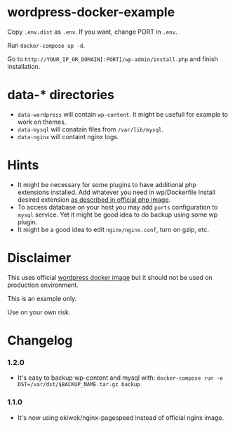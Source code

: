 # wordpress-docker-example

Copy `.env.dist` as `.env`. If you want, change PORT in `.env`.

Run `docker-compose up -d`.

Go to `http://YOUR_IP_OR_DOMAIN[:PORT]/wp-admin/install.php` and finish installation.

# data-* directories

- `data-wordpress` will contain `wp-content`. It might be usefull for example to work on themes.
- `data-mysql`     will conatain files from `/var/lib/mysql`.
- `data-nginx`     will containt nginx logs.

# Hints

- It might be necessary for some plugins to have additional php extensions installed. Add whatever you need in wp/Dockerfile
Install desired extension [as described in official php image](https://hub.docker.com/_/php/).
- To access database on your host you may add `ports` configuration to `mysql` service.
Yet it might be good idea to do backup using some wp plugin.
- It might be a good idea to edit `nginx/nginx.conf`, turn on gzip, etc.

# Disclaimer

This uses official [wordpress docker image](https://hub.docker.com/_/wordpress/) but it should not be used on production environment.

This is an example only.

Use on your own risk.

# Changelog

### 1.2.0

- It's easy to backup wp-content and mysql with: `docker-compose run -e DST=/var/dst/$BACKUP_NAME.tar.gz backup`

### 1.1.0

- It's now using ekiwok/nginx-pagespeed instead of official nginx image.
